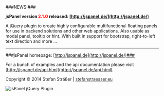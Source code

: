 ###NEWS:###

**jsPanel version <span style="color:red">2.1.0</span> released: [http://jspanel.de/](http://jspanel.de/)**

A jQuery plugin to create highly configurable multifunctional floating panels for use in backend solutions and other web applications.
Also usable as modal panel, tooltip or hint. With built in support for bootstrap, right-to-left text direction and more ...

---

###jsPanel homepage: [http://jspanel.de](http://jspanel.de/)###

For a bunch of examples and the api documentation please visit [http://jspanel.de/api.html](http://jspanel.de/api.html)

Copyright &copy; 2014 Stefan Sträßer | [stefanstraesser.eu](http://stefanstraesser.eu)

![jsPanel jQuery Plugin](https://github.com/Flyer53/jsPanel/raw/master/jsPanel.jpg)
